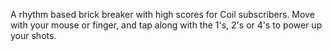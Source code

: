 A rhythm based brick breaker with high scores for Coil subscribers.  Move with your mouse or finger, and tap along with the 1's, 2's or 4's to power up your shots.